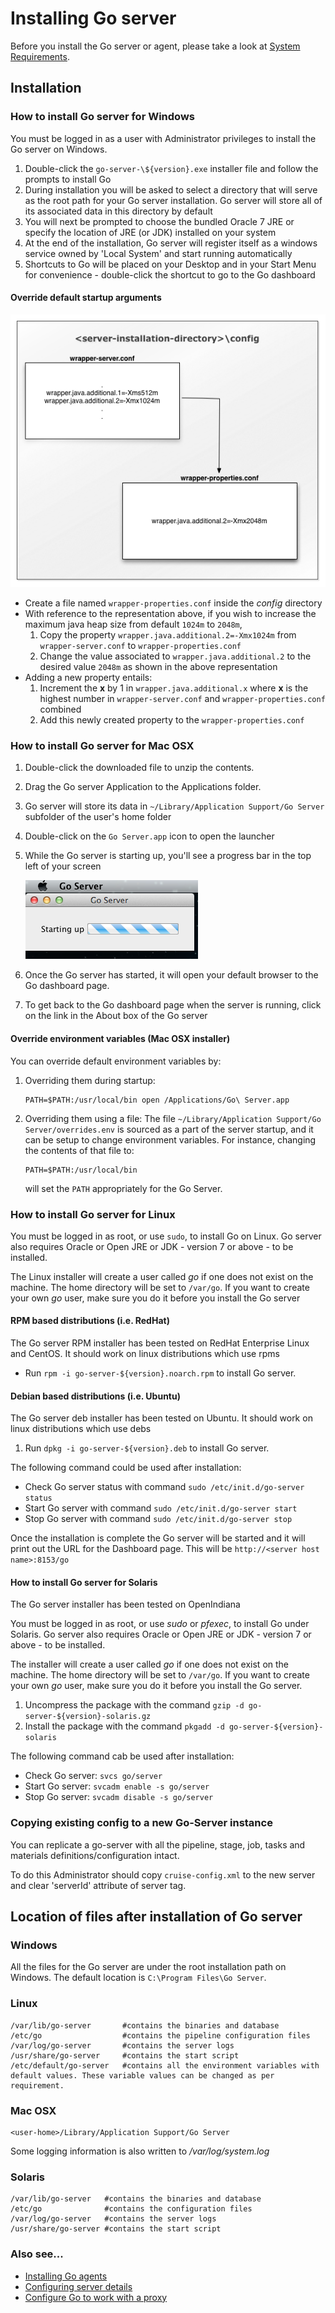 # Installing Go server

Before you install the Go server or agent, please take a look at [System Requirements](system_requirements.md).

## Installation

### How to install Go server for Windows

You must be logged in as a user with Administrator privileges to install the Go server on Windows.

1.  Double-click the ```go-server-\${version}.exe``` installer file and follow the prompts to install Go
2.  During installation you will be asked to select a directory that will serve as the root path for your Go server installation. Go server will store all of its associated data in this directory by default
3.  You will next be prompted to choose the bundled Oracle 7 JRE or specify the location of JRE (or JDK) installed on your system
4.  At the end of the installation, Go server will register itself as a windows service owned by 'Local System' and start running automatically
5.  Shortcuts to Go will be placed on your Desktop and in your Start Menu for convenience - double-click the shortcut to go to the Go dashboard

#### Override default startup arguments

![](../resources/images/windows-server-startup-config-cascade.png)

-   Create a file named ```wrapper-properties.conf``` inside the *config* directory
-   With reference to the representation above, if you wish to increase the maximum java heap size from default ```1024m``` to ```2048m```,
    1.  Copy the property ```wrapper.java.additional.2=-Xmx1024m``` from ```wrapper-server.conf``` to ```wrapper-properties.conf```
    2.  Change the value associated to ```wrapper.java.additional.2``` to the desired value ```2048m``` as shown in the above representation
-   Adding a new property entails:
    1.  Increment the **x** by 1 in ```wrapper.java.additional.x``` where **x** is the highest number in ```wrapper-server.conf``` and ```wrapper-properties.conf``` combined
    2.  Add this newly created property to the ```wrapper-properties.conf```

### How to install Go server for Mac OSX

1.  Double-click the downloaded file to unzip the contents.
2.  Drag the Go server Application to the Applications folder.
3.  Go server will store its data in ```~/Library/Application Support/Go Server``` subfolder of the user's home folder
4.  Double-click on the ```Go Server.app``` icon to open the launcher
5.  While the Go server is starting up, you'll see a progress bar in the top left of your screen

    ![Go server OSX startup](../resources/images/cruise_server_osx_startup.png)

6.  Once the Go server has started, it will open your default browser to the Go dashboard page.
7.  To get back to the Go dashboard page when the server is running, click on the link in the About box of the Go server

#### Override environment variables (Mac OSX installer)

You can override default environment variables by:

1. Overriding them during startup:

    ``` {.code}
    PATH=$PATH:/usr/local/bin open /Applications/Go\ Server.app
    ```

2. Overriding them using a file: The file ```~/Library/Application Support/Go Server/overrides.env``` is sourced as a part of
   the server startup, and it can be setup to change environment variables. For instance, changing the contents of that
   file to:

    ``` {.code}
    PATH=$PATH:/usr/local/bin
    ```

    will set the ```PATH``` appropriately for the Go Server.

### How to install Go server for Linux

You must be logged in as root, or use ```sudo```, to install Go on Linux. Go server also requires Oracle or Open JRE or JDK - version 7 or above - to be installed.

The Linux installer will create a user called *go* if one does not exist on the machine. The home directory will be set to ```/var/go```. If you want to create your own *go* user, make sure you do it before you install the Go server

#### RPM based distributions (i.e. RedHat)

The Go server RPM installer has been tested on RedHat Enterprise Linux and CentOS. It should work on linux distributions which use rpms

- Run ```rpm -i go-server-${version}.noarch.rpm``` to install Go server.

#### Debian based distributions (i.e. Ubuntu)

The Go server deb installer has been tested on Ubuntu. It should work on linux distributions which use debs

1.  Run ```dpkg -i go-server-${version}.deb``` to install Go server.

The following command could be used after installation:

-   Check Go server status with command ```sudo /etc/init.d/go-server status```
-   Start Go server with command ```sudo /etc/init.d/go-server start```
-   Stop Go server with command ```sudo /etc/init.d/go-server stop```

Once the installation is complete the Go server will be started and it will print out the URL for the Dashboard page. This will be ```http://<server host name>:8153/go```

#### How to install Go server for Solaris

The Go server installer has been tested on OpenIndiana

You must be logged in as root, or use *sudo* or *pfexec*, to install Go under Solaris. Go server also requires  Oracle or Open JRE or JDK - version 7 or above - to be installed.

The installer will create a user called *go* if one does not exist on the machine. The home directory will be set to ```/var/go```. If you want to create your own *go* user, make sure you do it before you install the Go server.

1.  Uncompress the package with the command ```gzip -d go-server-${version}-solaris.gz```
2.  Install the package with the command ```pkgadd -d go-server-${version}-solaris```

The following command cab be used after installation:

-   Check Go server: ```svcs go/server```
-   Start Go server:  ```svcadm enable -s go/server```
-   Stop Go server: ```svcadm disable -s go/server```

### Copying existing config to a new Go-Server instance

You can replicate a go-server with all the pipeline, stage, job, tasks and materials definitions/configuration intact.

To do this Administrator should copy ```cruise-config.xml``` to the new server and clear 'serverId' attribute of server tag.

## Location of files after installation of Go server

### Windows

All the files for the Go server are under the root installation path on Windows. The default location is ```C:\Program Files\Go Server```.

### Linux

``` {.code}
/var/lib/go-server       #contains the binaries and database
/etc/go                  #contains the pipeline configuration files
/var/log/go-server       #contains the server logs
/usr/share/go-server     #contains the start script
/etc/default/go-server   #contains all the environment variables with default values. These variable values can be changed as per requirement.
```

### Mac OSX

``` {.code}
<user-home>/Library/Application Support/Go Server
```

Some logging information is also written to */var/log/system.log*

### Solaris

``` {.code}
/var/lib/go-server   #contains the binaries and database
/etc/go              #contains the configuration files
/var/log/go-server   #contains the server logs
/usr/share/go-server #contains the start script
```

### Also see...

-   [Installing Go agents](installing_go_agent.md)
-   [Configuring server details](configuring_server_details.md)
-   [Configure Go to work with a proxy](configure_proxy.md)
